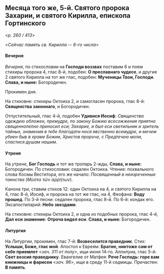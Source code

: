 
## Месяца того же, 5-й. Святого пророка Захарии, и святого Кирилла, епископа Гортинского

<*p. 260 / 413*>

<*Сейчас память св. Кирилла -- 6-го числа*>

#### Вечерня

*Вечерня*, по стихословии на **Господи воззвах** поставим 6 и поем стихиры пророка 4, глас 8-й, 
подобен: **О преславнаго чудесе**, и другие 2 святого Кирилла на тот же глас, подобен: 
**Мученицы Твои, Господи**. **Слава, и ныне:** Богородичен.

Прокимен дня. 

На стиховне: стихиры Октоиха 2, и самогласен пророка, глас 8-й: **Священства законнаго**, 
и Богородичен.

Отпустительный, глас 4-й, подобен **Удивися Иосиф**: *Священства одеждею обложен, премудре, 
по закону Божию всесожжения приятна священнолепно приносил еси; Захарие, и был еси светильник 
и зритель тайных, знамения в тебе благодати нося явственно всемудре, и мечем убиен быв 
в храме Божии, Христов пророче, с Предтечею моли, спастися душам нашим*.

#### Утреня

На *утрене*, **Бог Господь** и тот же тропарь 2-жды, **Слава, и ныне:** Богородичен. 
По стихословии: седален Октоиха. Чтение: похвального слова Космы Веститора, его же 
начало: *Посвященный в неизреченные таинства* (*Μύστα τῶν ἀῥῥήτων*).

Канона три, ставим стихов 12: один Октоиха на 4, и святого Кирилла на 4, глас 8-й, Иосиф, 
и пророка на тот же глас, на 4, Феофана: **Воду прошед**. 
По 3-й песни: седален пророка, глас 8-й. 
По 6-й: кондак его. 
Эксапостиларий: **Небо звездами**.

На стиховне: стихиры Октоиха 2, и одна из подобных пророка, глас 4-й, **Дал еси знамение**: 
**Отроча видел еси**. **Слава, и ныне:** Богородичен.

#### Литургия

На *Литургии*, прокимен, глас 7-й: **Возвеселится праведник**. Стих: **Услыши, Боже, 
глас мой**. 
Апостол к Евреям: **Братие, никтоже сам от себе приемлет** <*зач. 311 от полу*>, ищи июня 14-го. 
Аллилуиа, глас 5-й: **Свет возсия праведнику**. 
Евангелие от Матфея: **Рече Господь: горе вам книжницы и фарисеи** <*зач. 96*>, 
ищи в среду 11-й седмицы. 
Причастен: **В память**.
